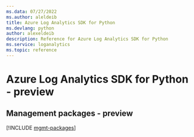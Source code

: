 ```yaml
---
ms.data: 07/27/2022
ms.author: aleldeib
title: Azure Log Analytics SDK for Python
ms.devlang: python
author: alexeldeib
description: Reference for Azure Log Analytics SDK for Python
ms.service: loganalytics
ms.topic: reference
---
```

# Azure Log Analytics SDK for Python - preview

## Management packages - preview
[!INCLUDE [mgmt-packages](log-analytics-mgmt-index.md)]